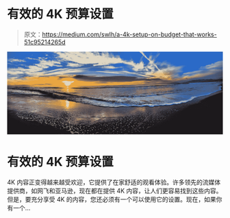 # 有效的 4K 预算设置

> 原文：<https://medium.com/swlh/a-4k-setup-on-budget-that-works-51c95214265d>

![](img/8725619fd8faf7d68669529594176413.png)

# 有效的 4K 预算设置

4K 内容正变得越来越受欢迎，它提供了在家舒适的观看体验。许多领先的流媒体提供商，如网飞和亚马逊，现在都在提供 4K 内容，让人们更容易找到这些内容。但是，要充分享受 4K 的内容，您还必须有一个可以使用它的设置。现在，如果你有一个…